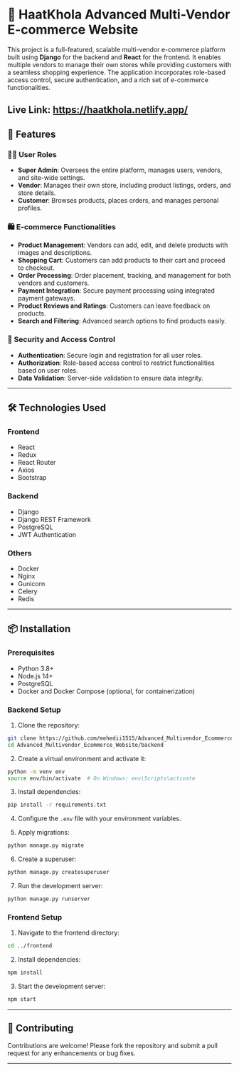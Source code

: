# 🛒 HaatKhola Advanced Multi-Vendor E-commerce Website

This project is a full-featured, scalable multi-vendor e-commerce platform built using **Django** for the backend and **React** for the frontend. It enables multiple vendors to manage their own stores while providing customers with a seamless shopping experience. The application incorporates role-based access control, secure authentication, and a rich set of e-commerce functionalities.

Live Link: https://haatkhola.netlify.app/
---

## 🚀 Features

### 🧑‍💼 User Roles

- **Super Admin**: Oversees the entire platform, manages users, vendors, and site-wide settings.
- **Vendor**: Manages their own store, including product listings, orders, and store details.
- **Customer**: Browses products, places orders, and manages personal profiles.

### 🛍️ E-commerce Functionalities

- **Product Management**: Vendors can add, edit, and delete products with images and descriptions.
- **Shopping Cart**: Customers can add products to their cart and proceed to checkout.
- **Order Processing**: Order placement, tracking, and management for both vendors and customers.
- **Payment Integration**: Secure payment processing using integrated payment gateways.
- **Product Reviews and Ratings**: Customers can leave feedback on products.
- **Search and Filtering**: Advanced search options to find products easily.

### 🔐 Security and Access Control

- **Authentication**: Secure login and registration for all user roles.
- **Authorization**: Role-based access control to restrict functionalities based on user roles.
- **Data Validation**: Server-side validation to ensure data integrity.

---

## 🛠️ Technologies Used

### Frontend

- React
- Redux
- React Router
- Axios
- Bootstrap

### Backend

- Django
- Django REST Framework
- PostgreSQL
- JWT Authentication

### Others

- Docker
- Nginx
- Gunicorn
- Celery
- Redis

---

## 📦 Installation

### Prerequisites

- Python 3.8+
- Node.js 14+
- PostgreSQL
- Docker and Docker Compose (optional, for containerization)

### Backend Setup

1. Clone the repository:

```bash
git clone https://github.com/mehedii1515/Advanced_Multivendor_Ecommerce_Website.git
cd Advanced_Multivendor_Ecommerce_Website/backend
```

2. Create a virtual environment and activate it:

```bash
python -m venv env
source env/bin/activate  # On Windows: env\Scripts\activate
```

3. Install dependencies:

```bash
pip install -r requirements.txt
```

4. Configure the `.env` file with your environment variables.

5. Apply migrations:

```bash
python manage.py migrate
```

6. Create a superuser:

```bash
python manage.py createsuperuser
```

7. Run the development server:

```bash
python manage.py runserver
```

### Frontend Setup

1. Navigate to the frontend directory:

```bash
cd ../frontend
```

2. Install dependencies:

```bash
npm install
```

3. Start the development server:

```bash
npm start
```

---


## 🤝 Contributing

Contributions are welcome! Please fork the repository and submit a pull request for any enhancements or bug fixes.

---
